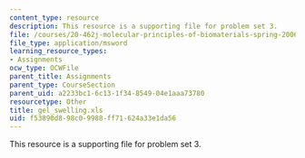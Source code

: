```yaml
---
content_type: resource
description: This resource is a supporting file for problem set 3.
file: /courses/20-462j-molecular-principles-of-biomaterials-spring-2006/f53890d898c09988ff71624a33e1da56_gel_swelling.xls
file_type: application/msword
learning_resource_types:
- Assignments
ocw_type: OCWFile
parent_title: Assignments
parent_type: CourseSection
parent_uid: a2233bc1-6c13-1f34-8549-04e1aaa73780
resourcetype: Other
title: gel_swelling.xls
uid: f53890d8-98c0-9988-ff71-624a33e1da56
---
```

This resource is a supporting file for problem set 3.